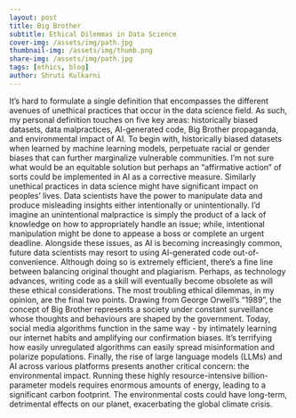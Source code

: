 ```yaml
---
layout: post
title: Big Brother
subtitle: Ethical Dilemmas in Data Science
cover-img: /assets/img/path.jpg
thumbnail-img: /assets/img/thumb.png
share-img: /assets/img/path.jpg
tags: [ethics, blog]
author: Shruti Kulkarni
---
```


It’s hard to formulate a single definition that encompasses the different avenues of unethical practices that occur in the data science field. As such, my personal definition touches on five key areas: historically biased datasets, data malpractices, AI-generated code, Big Brother propaganda, and environmental impact of AI. 
To begin with, historically biased datasets when learned by machine learning models, perpetuate racial or gender biases that can further marginalize vulnerable communities. I’m not sure what would be an equitable solution but perhaps an “affirmative action” of sorts could be implemented in AI as a corrective measure. 
Similarly unethical practices in data science might have significant impact on peoples’ lives. Data scientists have the power to manipulate data and produce misleading insights either intentionally or unintentionally. I’d imagine an unintentional malpractice is simply the product of a lack of knowledge on how to appropriately handle an issue; while, intentional manipulation might be done to appease a boss or complete an urgent deadline. 
Alongside these issues, as AI is becoming increasingly common, future data scientists may resort to using AI-generated code out-of-convenience. Although doing so is extremely efficient, there’s a fine line between balancing original thought and plagiarism. Perhaps, as technology advances, writing code as a skill will eventually become obsolete as will these ethical considerations. 
The most troubling ethical dilemmas, in my opinion, are the final two points. Drawing from George Orwell’s “1989”, the concept of Big Brother represents a society under constant surveillance whose thoughts and behaviours are shaped by the government. Today, social media algorithms function in the same way - by intimately learning our internet habits and amplifying our confirmation biases. It’s terrifying how easily unregulated algorithms can easily spread misinformation and polarize populations.
Finally, the rise of large language models (LLMs) and AI across various platforms presents another critical concern: the environmental impact. Running these highly resource-intensive billion-parameter models requires enormous amounts of energy, leading to a significant carbon footprint. The environmental costs could have long-term, detrimental effects on our planet, exacerbating the global climate crisis.
